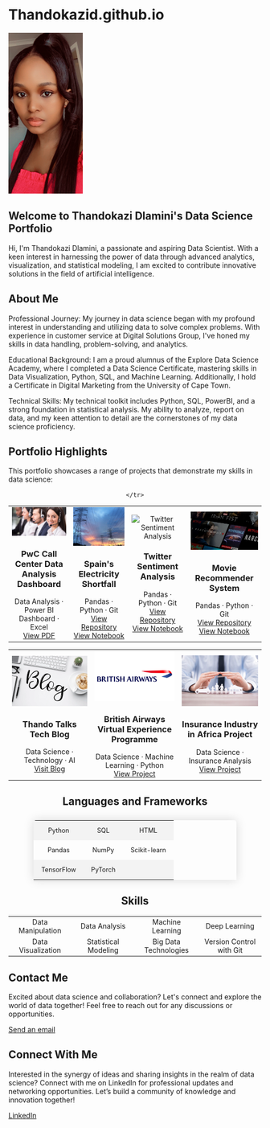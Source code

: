 # Thandokazid.github.io
![Thandokazi Dlamini](https://github.com/Thandokazi-Dlamini/Thandokazid.github.io/blob/main/IMG_8568%20(1).PNG?raw=true)

## Welcome to Thandokazi Dlamini's Data Science Portfolio

Hi, I'm Thandokazi Dlamini, a passionate and aspiring Data Scientist. With a keen interest in harnessing the power of data through advanced analytics, visualization, and statistical modeling, I am excited to contribute innovative solutions in the field of artificial intelligence.

## About Me
Professional Journey: My journey in data science began with my profound interest in understanding and utilizing data to solve complex problems. With experience in customer service at Digital Solutions Group, I've honed my skills in data handling, problem-solving, and analytics.

Educational Background: I am a proud alumnus of the Explore Data Science Academy, where I completed a Data Science Certificate, mastering skills in Data Visualization, Python, SQL, and Machine Learning. Additionally, I hold a Certificate in Digital Marketing from the University of Cape Town.

Technical Skills: My technical toolkit includes Python, SQL, PowerBI, and a strong foundation in statistical analysis. My ability to analyze, report on data, and my keen attention to detail are the cornerstones of my data science proficiency.

## Portfolio Highlights
This portfolio showcases a range of projects that demonstrate my skills in data science:


 <div align="center">
  <table>
    <tr>
      <td align="center" style="width: 300px;">
        <img src="https://github.com/Thandokazi-Dlamini/Thandokazid.github.io/blob/main/Benefits-of-Knowledge-Base-for-Call-Centers.jpg" alt="PwC Call Center Data Analysis Dashboard" style="width:300px; max-width:100%; height:auto;">
        <br>
        <h3>PwC Call Center Data Analysis Dashboard</h3>
        <span>Data Analysis · Power BI Dashboard · Excel</span>
        <br>
        <a href="https://github.com/Thandokazi-Dlamini/Call-Center-Data-Analysis-Dashboard/blob/main/PwC%20Call%20Center%20Data%20Analysis%20Dashboard.pdf" target="_blank">View PDF</a>
      </td>
      <td align="center" style="width: 300px;">
        <img src="https://raw.githubusercontent.com/Thandokazi-Dlamini/Thandokazid.github.io/main/Foto-articulo-Inigo-3-scaled-1.jpeg.webp" alt="Spain's Electricity Shortfall" style="width:300px; max-width:100%; height:auto;">
        <br>
        <h3>Spain's Electricity Shortfall</h3>
        <span>Pandas · Python · Git</span>
        <br>
        <a href="https://github.com/Thandokazi-Dlamini/Spain-electricity-shortfall" target="_blank">View Repository</a>
        <br>
        <a href="https://github.com/Thandokazi-Dlamini/Spain-electricity-shortfall/blob/main/Spain%20Electricity%20Shortfall%20Notebook.ipynb" target="_blank">View Notebook</a>
      </td>
      <td align="center" style="width: 300px;">
        <img src="https://andisiwej.github.io/Andisiwe-Portfolio-/Img/twitter_analysis.jpg.jpg" alt="Twitter Sentiment Analysis" style="width:300px; max-width:100%; height:auto;">
        <br>
        <h3>Twitter Sentiment Analysis</h3>
        <span>Pandas · Python · Git</span>
        <br>
        <a href="https://github.com/Thandokazi-Dlamini/Climate-change-tweet-analysis" target="_blank">View Repository</a>
        <br>
        <a href="https://github.com/Thandokazi-Dlamini/Climate-change-tweet-analysis/blob/main/Climate%20Change%20Tweet%20Analysis.ipynb" target="_blank">View Notebook</a>
      </td>
      <td align="center" style="width: 300px;">
        <img src="https://raw.githubusercontent.com/Thandokazi-Dlamini/Thandokazid.github.io/main/76889recommender-system-for-movie-recommendation.jpg" alt="Movie Recommender 
         System" style="width:300px; max-width:100%; height:auto;">
        <br>
        <h3>Movie Recommender System</h3>
        <span>Pandas · Python · Git</span>
        <br>
        <a href="https://github.com/Thandokazi-Dlamini/Movie-Recommendation-System" target="_blank">View Repository</a>
        <br>
        <a href="https://github.com/Thandokazi-Dlamini/Movie-Recommendation-System/blob/main/Movie%20Recommender%20System.ipynb" target="_blank">View Notebook</a>
      </td>
      
    </tr>
  </table>
</div>
<div align="center">
  <table>
    <tr>
      <td align="center" style="width: 300px;">
        <img src="https://raw.githubusercontent.com/Thandokazi-Dlamini/Thandokazid.github.io/main/bloggingblog-concepts-ideas-white-worktable-600nw-1029506242.webp" alt="Thando Talks Tech Blog" style="width:300px; max-width:100%; height:auto;">
        <br>
        <h3>Thando Talks Tech Blog</h3>
        <span>Data Science · Technology · AI</span>
        <br>
        <a href="https://thandokazidlamini2.wordpress.com/" target="_blank">Visit Blog</a>
      </td>
      <td align="center" style="width: 300px;">
        <img src="https://raw.githubusercontent.com/Thandokazi-Dlamini/British-Airways-Virtual-Experience-Programme/main/British-Airways-Logo.png" alt="British Airways Virtual Experience Programme" style="width:300px; max-width:100%; height:auto;">
        <br>
        <h3>British Airways Virtual Experience Programme</h3>
        <span>Data Science · Machine Learning · Python</span>
        <br>
        <a href="https://github.com/Thandokazi-Dlamini/British-Airways-Virtual-Experience-Programme" target="_blank">View Project</a>
      </td>

<td align="center" style="width: 300px;">
        <img src="https://raw.githubusercontent.com/Thandokazi-Dlamini/Integrated-Project/main/Facilitating-payments-for-the-insurance-industry-while-supporting-consumers-rights-1024x683.jpeg" alt="Integrated Project" style="width:300px; max-width:100%; height:auto;">
        <br>
        <h3>Insurance Industry in Africa Project</h3>
        <span>Data Science · Insurance Analysis</span>
        <br>
        <a href="https://github.com/Thandokazi-Dlamini/Integrated-Project" target="_blank">View Project</a>
      </td>
    </tr>
  </table>
</div>

<div align="center">
  <h2>Languages and Frameworks</h2>
  <table style="border-collapse: collapse; margin: 25px 0; font-size: 0.9em; min-width: 400px; width: 80%; border-radius: 5px 5px 0 0; overflow: hidden; box-shadow: 0 0 20px rgba(0,0,0,0.15);">
    <tr>
      <!-- Languages -->
      <td align="center" style="padding: 12px 15px; background-color: #f3f3f3;">Python</td>
      <td align="center" style="padding: 12px 15px; background-color: #f3f3f3;">SQL</td>
      <td align="center" style="padding: 12px 15px; background-color: #f3f3f3;">HTML</td>
    </tr>
    <tr>
      <!-- Frameworks -->
      <td align="center" style="padding: 12px 15px;">Pandas</td>
      <td align="center" style="padding: 12px 15px;">NumPy</td>
      <td align="center" style="padding: 12px 15px;">Scikit-learn</td>
    </tr>
    <tr>
      <td align="center" style="padding: 12px 15px; background-color: #f3f3f3;">TensorFlow</td>
      <td align="center" style="padding: 12px 15px; background-color: #f3f3f3;">PyTorch</td>
      <td align="center" style="padding: 12px 15px; background-color: #f3f3f3;"></td> <!-- Empty cell for alignment -->
    </tr>
  </table>
</div>

  


<div align="center">
  <h2>Skills</h2>
  <table>
    <tr>
      <!-- Skills -->
      <td align="center" width="20%">Data Manipulation</td>
      <td align="center" width="20%">Data Analysis</td>
      <td align="center" width="20%">Machine Learning</td>
      <td align="center" width="20%">Deep Learning</td>
    </tr>
    <tr>
      <td align="center" width="20%">Data Visualization</td>
      <td align="center" width="20%">Statistical Modeling</td>
      <td align="center" width="20%">Big Data Technologies</td>
      <td align="center" width="20%">Version Control with Git</td>
    </tr>
  </table>
</div>

   <div id="contact">
        <h2>Contact Me</h2>
        <p>Excited about data science and collaboration? Let's connect and explore the world of data together! Feel free to reach out for any discussions or opportunities.</p>
        <a href="mailto:thandokazidlamini01@gmail.com">Send an email</a>
    </div>

<div id="social-media">
    <h2>Connect With Me</h2>
    <p>Interested in the synergy of ideas and sharing insights in the realm of data science? Connect with me on LinkedIn for professional updates and networking opportunities. Let’s build a community of knowledge and innovation together!</p>
    <a href="www.linkedin.com/in/thandokazi-dlamini" target="_blank">LinkedIn</a>
  
</div>



